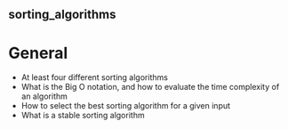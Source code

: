 ## sorting_algorithms
# General

   - At least four different sorting algorithms
   - What is the Big O notation, and how to evaluate the time complexity of an algorithm
   - How to select the best sorting algorithm for a given input
   - What is a stable sorting algorithm

